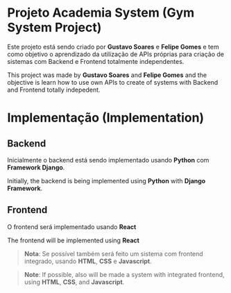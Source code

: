 # Projeto Academia System (Gym System Project)

Este projeto está sendo criado por **Gustavo Soares** e **Felipe Gomes** e tem como objetivo o aprendizado da utilização de APIs próprias para criação de sistemas com Backend e Frontend totalmente independentes.

This project was made by **Gustavo Soares** and **Felipe Gomes** and the objective is learn how to use own APIs to create of systems with Backend and Frontend totally indepedent.  


# Implementação (Implementation)

## Backend
Inicialmente o backend está sendo implementado usando **Python** com **Framework Django**.

Initially, the backend is being implemented using **Python** with **Django Framework**.

## Frontend
O frontend será implementado usando **React**

The frontend will be implemented using **React**
>**Nota**:  Se possível também será feito um sistema com frontend integrado, usando **HTML**, **CSS** e  **Javascript**.

>**Note**: If possible, also will be made a system with integrated frontend, using **HTML**, **CSS**, and **Javascript**.

